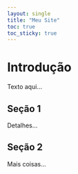 ```yaml
---
layout: single
title: "Meu Site"
toc: true
toc_sticky: true
---
```


# Introdução
Texto aqui...

## Seção 1
Detalhes...

## Seção 2
Mais coisas...
